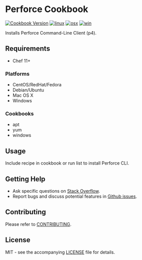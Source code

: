 # Perforce Cookbook

[![Cookbook Version](http://img.shields.io/cookbook/v/perforce.svg?style=flat-square)][supermarket]
[![linux](http://img.shields.io/travis/dhoer/chef-perforce/master.svg?label=linux&style=flat-square)][linux]
[![osx](http://img.shields.io/travis/dhoer/chef-perforce/macosx.svg?label=macosx&style=flat-square)][osx]
[![win](https://img.shields.io/appveyor/ci/dhoer/chef-perforce/master.svg?label=windows&style=flat-square)][win]

[supermarket]: https://supermarket.chef.io/cookbooks/perforce
[linux]: https://travis-ci.org/dhoer/chef-perforce/branches
[osx]: https://travis-ci.org/dhoer/chef-perforce/branches
[win]: https://ci.appveyor.com/project/dhoer/chef-perforce

Installs Perforce Command-Line Client (p4).

## Requirements

- Chef 11+

### Platforms

- CentOS/RedHat/Fedora 
- Debian/Ubuntu
- Mac OS X
- Windows

### Cookbooks

- apt
- yum 
- windows

## Usage

Include recipe in cookbook or run list to install Perforce CLI.

## Getting Help

- Ask specific questions on [Stack Overflow](http://stackoverflow.com/questions/tagged/perforce).
- Report bugs and discuss potential features in [Github issues](https://github.com/dhoer/chef-perforce/issues).

## Contributing

Please refer to [CONTRIBUTING](https://github.com/dhoer/chef-perforce/blob/master/CONTRIBUTING.md).

## License

MIT - see the accompanying [LICENSE](https://github.com/dhoer/chef-perforce/blob/master/LICENSE.md) file for details.
